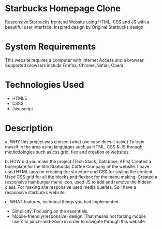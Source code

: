 # Starbucks Homepage Clone
Responsive Starbucks frontend Website using HTML, CSS and JS with a beautiful user interface.
Inspired design by Original Starbucks design.

# System Requirements
This website requires a computer with Internet Access and a browser. Supported browsers include Firefox, Chrome, Safari, Opera.

# Technologies Used
- HTML5
- CSS3
- Javascript

# Description
a. WHY this project was chosen (what use case does it solve)
 To train myself in the area using languages such as HTML, CSS & JS through methodologies such as css grid, flex and creation of websites.

b. HOW did you make the project (Tech Stack, Database, APIs)
  Created a boilerplate for the title Starbucks Coffee Company of the website. I have used HTML tags for creating the structure and CSS for styling the content. Used CSS grid for all the blocks and flexbox for the menu making. Created a responsive hamburger menu icon, used JS to add and remove the hidden class. For making site responsive used media queries. So I have a responsive starbucks website.

  c. WHAT features, technical things you had implemented
- Simplicity: Focusing on the essentials.
-  Mobile-friendly(responsive) design: That means not forcing mobile users to pinch-and-zoom in order to navigate through this website.
